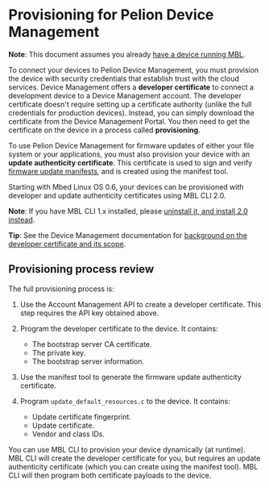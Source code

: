 # Provisioning for Pelion Device Management

<span class="notes">**Note**: This document assumes you already [have a device running MBL](../first-image/index.html).</span>

To connect your devices to Pelion Device Management, you must provision the device with security credentials that establish trust with the cloud services. Device Management offers a **developer certificate** to connect a development device to a Device Management account. The developer certificate doesn't require setting up a certificate authority (unlike the full credentials for production devices). Instead, you can simply download the certificate from the Device Management Portal. You then need to get the certificate on the device in a process called **provisioning**.

To use Pelion Device Management for firmware updates of either your file system or your applications, you must also provision your device with an **update authenticity certificate**. This certificate is used to sign and verify [firmware update manifests](https://cloud.mbed.com/docs/latest/updating-firmware/firmware-manifests.html), and is created using the manifest tool.

Starting with Mbed Linux OS 0.6, your devices can be provisioned with developer and update authenticity certificates using MBL CLI 2.0.

<span class="notes">**Note**: If you have MBL CLI 1.x installed, please [uninstall it, and install 2.0 instead](../develop-apps/setting-up.html#setting-up-mbl-cli).</span>

<span class="tips">**Tip**: See the Device Management documentation for [background on the developer certificate and its scope](https://cloud.mbed.com/docs/latest/connecting/provisioning-development-devices.html).</span>

## Provisioning process review

The full provisioning process is:

1. Use the Account Management API to create a developer certificate. This step requires the API key obtained above.

1. Program the developer certificate to the device. It contains:

    * The bootstrap server CA certificate.
    * The private key.
    * The bootstrap server information.

1. Use the manifest tool to generate the firmware update authenticity certificate.

2. Program `update_default_resources.c` to the device. It contains:

    * Update certificate fingerprint.
    * Update certificate.
    * Vendor and class IDs.


You can use MBL CLI to provision your device dynamically (at runtime). MBL CLI will create the developer certificate for you, but requires an update authenticity certificate (which you can create using the manifest tool). MBL CLI will then program both certificate payloads to the device.
